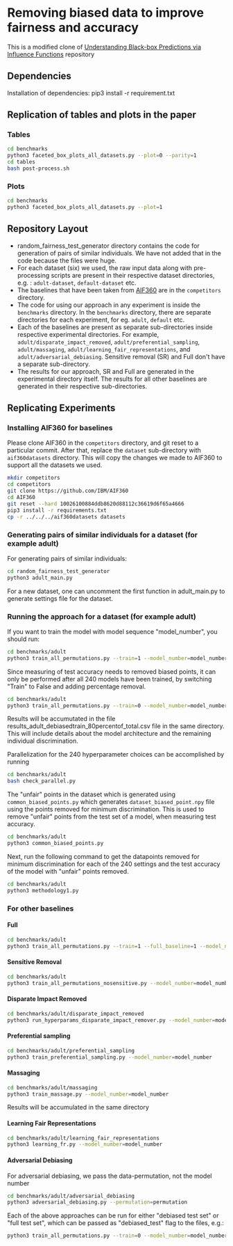 # Removing biased data to improve fairness and accuracy

This is a modified clone of [Understanding Black-box Predictions via Influence Functions](https://github.com/kohpangwei/influence-release) repository

## Dependencies

Installation of dependencies: pip3 install -r requirement.txt


## Replication of tables and plots in the paper

### Tables

```bash
cd benchmarks
python3 faceted_box_plots_all_datasets.py --plot=0 --parity=1
cd tables
bash post-process.sh
```

### Plots

```bash
cd benchmarks
python3 faceted_box_plots_all_datasets.py --plot=1
```

## Repository Layout

- random_fairness_test_generator directory contains the code for generation of pairs of similar individuals. We have not added that in the code because the files were huge.
- For each dataset (six) we used, the raw input data along with pre-processing scripts are present in their respective dataset directories, e.g. : `adult-dataset`, `default-dataset` etc.
- The baselines that have been taken from [AIF360](https://github.com/IBM/AIF360) are in the `competitors` directory.
- The code for using our approach in any experiment is inside the `benchmarks` directory. In the `benchmarks` directory, there are separate directories for each experiment, for eg. `adult`, `default` etc.
- Each of the baselines are present as separate sub-directories inside respective experimental directories. For example, `adult/disparate_impact_removed`, `adult/preferential_sampling`, `adult/massaging`, `adult/learning_fair_representations`, and `adult/adversarial_debiasing`. Sensitive removal (SR) and Full don't have a separate sub-directory.
- The results for our approach, SR and Full are generated in the experimental directory itself. The results for all other baselines are generated in their respective sub-directories.

## Replicating Experiments

### Installing AIF360 for baselines

Please clone AIF360 in the `competitors` directory, and git reset to a particular commit. After that, replace the `dataset` sub-directory with `aif360datasets` directory. This will copy the changes we made to AIF360 to support all the datasets we used.

```bash
mkdir competitors
cd competitors
git clone https://github.com/IBM/AIF360
cd AIF360
git reset --hard 10026100884ddb8620d88112c36619d6f65a4666
pip3 install -r requirements.txt
cp -r ../../../aif360datasets datasets
```

### Generating pairs of similar individuals for a dataset (for example adult)

For generating pairs of similar individuals:

```bash
cd random_fairness_test_generator
python3 adult_main.py
```

For a new dataset, one can uncomment the first function in adult_main.py to generate settings file for the dataset.

### Running the approach for a dataset (for example adult)

If you want to train the model with model sequence "model_number", you should run:

```bash
cd benchmarks/adult
python3 train_all_permutations.py --train=1 --model_number=model_number
```

Since measuring of test accuracy needs to removed biased points, it can only be performed after all 240 models have been trained, by switching "Train" to False and adding percentage removal.

```bash
cd benchmarks/adult
python3 train_all_permutations.py --train=0 --model_number=model_number --percentage_removal=x
```

Results will be accumutated in the file results_adult_debiasedtrain_80percentof_total.csv file in the same directory. This will include details about the model architecture and the remaining individual discrimination. 

Parallelization for the 240 hyperparameter choices can be accomplished by running

```bash
cd benchmarks/adult
bash check_parallel.py
```

The "unfair" points in the dataset which is generated using `common_biased_points.py` which generates `dataset_biased_point.npy` file using the points removed for minimum discrimination. This is used to remove "unfair" points from the test set of a model, when measuring test accuracy.

```bash
cd benchmarks/adult
python3 common_biased_points.py
```

Next, run the following command to get the datapoints removed for minimum discrimination for each of the 240 settings and the test accuracy of the model with "unfair" points removed.

```bash
cd benchmarks/adult
python3 methodology1.py
```


### For other baselines

#### Full

```bash
cd benchmarks/adult
python3 train_all_permutations.py --train=1 --full_baseline=1 --model_number=model_number
```

#### Sensitive Removal

```bash
cd benchmarks/adult
python3 train_all_permutations_nosensitive.py --model_number=model_number
```

#### Disparate Impact Removed

```bash
cd benchmarks/adult/disparate_impact_removed
python3 run_hyperparams_disparate_impact_remover.py --model_number=model_number
```

#### Preferential sampling

```bash
cd benchmarks/adult/preferential_sampling
python3 train_preferential_sampling.py --model_number=model_number
```

#### Massaging

```bash
cd benchmarks/adult/massaging
python3 train_massage.py --model_number=model_number
```

Results will be accumulated in the same directory

#### Learning Fair Representations

```bash
cd benchmarks/adult/learning_fair_representations
python3 learning_fr.py --model_number=model_number
```

#### Adversarial Debiasing

For adversarial debiasing, we pass the data-permutation, not the model number

```bash
cd benchmarks/adult/adversarial_debiasing
python3 adversarial_debiasing.py --permutation=permutation
```

Each of the above approaches can be run for either "debiased test set" or "full test set", which can be passed as "debiased_test" flag to the files, e.g.:

```bash
python3 train_all_permutations.py --train=0 --model_number=model_number --percentage_removal=x --debiased_test=0
```

